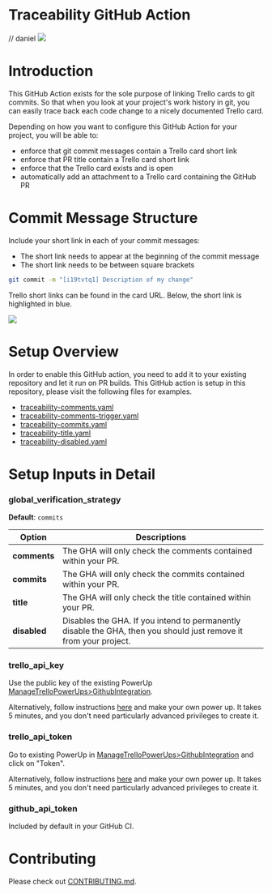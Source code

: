 # Traceability GitHub Action
// daniel
![](assets/trello-github.png)

# Introduction

This GitHub Action exists for the sole purpose of linking Trello cards to git commits. So that when you look at your
project's work history in git, you can easily trace back each code change to a nicely documented Trello card. 

Depending on how you want to configure this GitHub Action for your project, you will be able to:
- enforce that git commit messages contain a Trello card short link
- enforce that PR title contain a Trello card short link
- enforce that the Trello card exists and is open
- automatically add an attachment to a Trello card containing the GitHub PR

# Commit Message Structure

Include your short link in each of your commit messages: 
- The short link needs to appear at the beginning of the commit message 
- The short link needs to be between square brackets

```bash
git commit -m "[i19tvtq1] Description of my change"
```

Trello short links can be found in the card URL. Below, the short link is highlighted in blue.

![](assets/trello-short-link.png)

# Setup Overview

In order to enable this GitHub action, you need to add it to your existing repository and let it run on PR builds. This
GitHub action is setup in this repository, please visit the following files for examples.

- [traceability-comments.yaml](./.github/workflows/traceability-comments.yaml)
- [traceability-comments-trigger.yaml](./.github/workflows/traceability-comments-trigger.yaml)
- [traceability-commits.yaml](./.github/workflows/traceability-commits.yaml)
- [traceability-title.yaml](./.github/workflows/traceability-title.yaml)
- [traceability-disabled.yaml](./.github/workflows/traceability-disabled.yaml)

# Setup Inputs in Detail

### global_verification_strategy

**Default**: `commits`

| Option       | Descriptions                                                                                                      |
|--------------|-------------------------------------------------------------------------------------------------------------------|
| **comments** | The GHA will only check the comments contained within your PR.                                                    | 
| **commits**  | The GHA will only check the commits contained within your PR.                                                     |
| **title**    | The GHA will only check the title contained within your PR.                           |
| **disabled** | Disables the GHA. If you intend to permanently disable the GHA, then you should just remove it from your project. |

### trello_api_key

Use the public key of the existing PowerUp 
[ManageTrelloPowerUps>GithubIntegration](https://trello.com/power-ups/639711253572cf0030b9bb20/edit/api-key).

Alternatively, follow instructions 
[here](https://developer.atlassian.com/cloud/trello/guides/rest-api/api-introduction/#managing-your-api-key) 
and make your own power up. It takes 5 minutes, and you don't need particularly advanced privileges to create it.

### trello_api_token

Go to existing PowerUp in 
[ManageTrelloPowerUps>GithubIntegration](https://trello.com/power-ups/639711253572cf0030b9bb20/edit/api-key) 
and click on "Token".

Alternatively, follow instructions 
[here](https://developer.atlassian.com/cloud/trello/guides/rest-api/api-introduction/#managing-your-api-key)
and make your own power up. It takes 5 minutes, and you don't need particularly advanced privileges to create it.

### github_api_token

Included by default in your GitHub CI.

# Contributing

Please check out [CONTRIBUTING.md](CONTRIBUTING.md).
